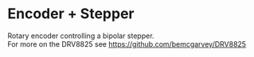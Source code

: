 # Encoder + Stepper  

Rotary encoder controlling a bipolar stepper.  
For more on the DRV8825 see https://github.com/bemcgarvey/DRV8825 
